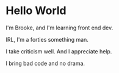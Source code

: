 # Hello World

I'm Brooke, and I'm learning front end dev.

IRL, I'm a forties something man.

I take criticism well.  And I appreciate help.

I bring bad code and no drama.


